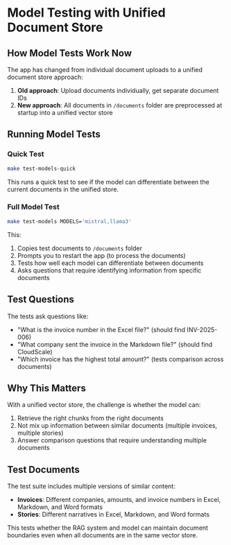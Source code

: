 # Model Testing with Unified Document Store

## How Model Tests Work Now

The app has changed from individual document uploads to a unified document store approach:

1. **Old approach**: Upload documents individually, get separate document IDs
2. **New approach**: All documents in `/documents` folder are preprocessed at startup into a unified vector store

## Running Model Tests

### Quick Test
```bash
make test-models-quick
```
This runs a quick test to see if the model can differentiate between the current documents in the unified store.

### Full Model Test
```bash
make test-models MODELS='mistral,llama3'
```
This:
1. Copies test documents to `/documents` folder
2. Prompts you to restart the app (to process the documents)
3. Tests how well each model can differentiate between documents
4. Asks questions that require identifying information from specific documents

## Test Questions

The tests ask questions like:
- "What is the invoice number in the Excel file?" (should find INV-2025-006)
- "What company sent the invoice in the Markdown file?" (should find CloudScale)
- "Which invoice has the highest total amount?" (tests comparison across documents)

## Why This Matters

With a unified vector store, the challenge is whether the model can:
1. Retrieve the right chunks from the right documents
2. Not mix up information between similar documents (multiple invoices, multiple stories)
3. Answer comparison questions that require understanding multiple documents

## Test Documents

The test suite includes multiple versions of similar content:
- **Invoices**: Different companies, amounts, and invoice numbers in Excel, Markdown, and Word formats
- **Stories**: Different narratives in Excel, Markdown, and Word formats

This tests whether the RAG system and model can maintain document boundaries even when all documents are in the same vector store.